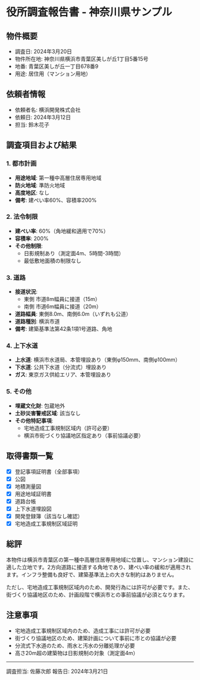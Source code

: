 # 役所調査報告書 - 神奈川県サンプル

## 物件概要
- 調査日: 2024年3月20日
- 物件所在地: 神奈川県横浜市青葉区美しが丘1丁目5番15号
- 地番: 青葉区美しが丘一丁目678番9
- 用途: 居住用（マンション用地）

## 依頼者情報
- 依頼者名: 横浜開発株式会社
- 依頼日: 2024年3月12日
- 担当: 鈴木花子

## 調査項目および結果

### 1. 都市計画
- **用途地域**: 第一種中高層住居専用地域
- **防火地域**: 準防火地域
- **高度地区**: なし
- **備考**: 建ぺい率60%、容積率200%

### 2. 法令制限
- **建ぺい率**: 60%（角地緩和適用で70%）
- **容積率**: 200%
- **その他制限**: 
  - 日影規制あり（測定面4m、5時間-3時間）
  - 最低敷地面積の制限なし

### 3. 道路
- **接道状況**: 
  - 東側 市道8m幅員に接道（15m）
  - 南側 市道6m幅員に接道（20m）
- **道路幅員**: 東側8.0m、南側6.0m（いずれも公道）
- **道路種別**: 横浜市道
- **備考**: 建築基準法第42条1項1号道路、角地

### 4. 上下水道
- **上水道**: 横浜市水道局、本管埋設あり（東側φ150mm、南側φ100mm）
- **下水道**: 公共下水道（分流式）埋設あり
- **ガス**: 東京ガス供給エリア、本管埋設あり

### 5. その他
- **埋蔵文化財**: 包蔵地外
- **土砂災害警戒区域**: 該当なし
- **その他特記事項**: 
  - 宅地造成工事規制区域内（許可必要）
  - 横浜市街づくり協議地区指定あり（事前協議必要）

## 取得書類一覧
- [x] 登記事項証明書（全部事項）
- [x] 公図
- [x] 地積測量図
- [x] 用途地域証明書
- [x] 道路台帳
- [x] 上下水道埋設図
- [x] 開発登録簿（該当なし確認）
- [x] 宅地造成工事規制区域証明

## 総評
本物件は横浜市青葉区の第一種中高層住居専用地域に位置し、マンション建設に適した立地です。2方向道路に接道する角地であり、建ぺい率の緩和が適用されます。インフラ整備も良好で、建築基準法上の大きな制約はありません。

ただし、宅地造成工事規制区域内のため、開発行為には許可が必要です。また、街づくり協議地区のため、計画段階で横浜市との事前協議が必須となります。

## 注意事項
- 宅地造成工事規制区域内のため、造成工事には許可が必要
- 街づくり協議地区のため、建築計画について事前に市との協議が必要
- 分流式下水道のため、雨水と汚水の分離処理が必要
- 高さ20m超の建築物は日影規制の対象（測定面4m）

---
調査担当: 佐藤次郎
報告日: 2024年3月21日
